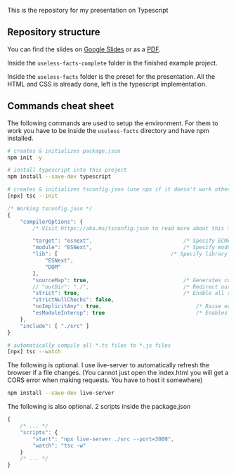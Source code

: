 This is the repository for my presentation on Typescript

## Repository structure

You can find the slides on [Google Slides](https://docs.google.com/presentation/d/1A-PYMYWXdtiAba99utOQxoAfHv1kzXE8DROIA2hZqp0/edit?usp=sharing) or as a [PDF](./other/slides.pdf).

Inside the `useless-facts-complete` folder is the finished example project.

Inside the `useless-facts` folder is the preset for the presentation. All the HTML and CSS is already done, left is the typescript implementation.

## Commands cheat sheet

The following commands are used to setup the environment. For them to work you have to be inside the `useless-facts` directory and have npm installed.

```bash
# creates & initializes package.json
npm init -y
```

```bash
# install typescript into this project
npm install --save-dev typescript
```

```bash
# creates & initializes tsconfig.json (use npx if it doesn't work otherwise)
[npx] tsc --init
```

```javascript
/* Working tsconfig.json */
{
	"compilerOptions": {
		/* Visit https://aka.ms/tsconfig.json to read more about this file */

		"target": "esnext",								/* Specify ECMAScript target version: 'ES3' (default), 'ES5', 'ES2015', 'ES2016', 'ES2017', 'ES2018', 'ES2019', 'ES2020', or 'ESNEXT'. */
		"module": "ESNext",								/* Specify module code generation: 'none', 'commonjs', 'amd', 'system', 'umd', 'es2015', 'es2020', or 'ESNext'. */
		"lib": [									/* Specify library files to be included in the compilation. */
			"ESNext",
			"DOM"
		],
		"sourceMap": true,								/* Generates corresponding '.map' file. */
		// "outDir": "./",								/* Redirect output structure to the directory. */
		"strict": true,									/* Enable all strict type-checking options. */
		"strictNullChecks": false,
		"noImplicitAny": true,								/* Raise error on expressions and declarations with an implied 'any' type. */
		"esModuleInterop": true								/* Enables emit interoperability between CommonJS and ES Modules via creation of namespace objects for all imports. Implies 'allowSyntheticDefaultImports'. */
	},
	"include": [ "./src" ]
}
```

```bash
# automatically compile all *.ts files to *.js files
[npx] tsc --watch
```

The following is optional. I use live-server to automatically refresh the browser if a file changes. (You cannot just open the index.html you will get a CORS error when making requests. You have to host it somewhere)

```bash
npm install --save-dev live-server
```

The following is also optional. 2 scripts inside the package.json

```javascript
{
	/* ... */
	"scripts": {
		"start": "npx live-server ./src --port=3000",
    	"watch": "tsc -w"
	}
	/* ... */
}
```
